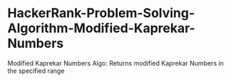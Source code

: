# HackerRank-Problem-Solving-Algorithm-Modified-Kaprekar-Numbers
Modified Kaprekar Numbers Algo: Returns modified Kaprekar Numbers in the specified range 
